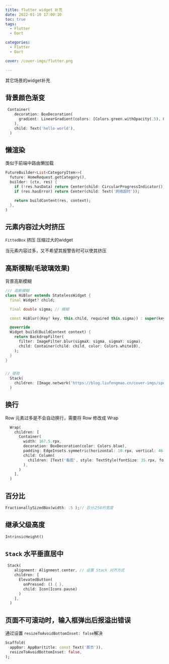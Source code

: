 ```yaml
---
title: flutter widget 补充
date: 2022-01-10 17:00:10
toc: true
tags:
  - Flutter
  - Dart

categories:
  - Flutter
  - Dart

cover: /cover-imgs/flutter.png

---
```


其它场景的widget补充

<!-- more -->

## 背景颜色渐变

```Dart
 Container(
    decoration: BoxDecoration(
      gradient: LinearGradient(colors: [Colors.green.withOpacity(.5), Colors.green]),
    ),
    child: Text('hello world'),
  )
```




## 懒渲染

类似于前端中路由懒加载

```Dart
FutureBuilder<List<CategoryItem>>(
  future: HomeRequest.getCategory(),
  builder: (ctx, res) {
    if (!res.hasData) return Center(child: CircularProgressIndicator());
    if (res.hasError) return Center(child: Text('网络超时'));

    return buildContent(res, context);
  },
)
```




## 元素内容过大时挤压

`FittedBox`  挤压 压缩过大的widget

当元素内容过多，又不希望其报警告时可以使其挤压



## 高斯模糊(毛玻璃效果)

背景高斯模糊

```Dart
/// 高斯模糊
class HiBlur extends StatelessWidget {
  final Widget? child;

  final double sigma; // 模糊

  const HiBlur({Key? key, this.child, required this.sigma}) : super(key: key);

  @override
  Widget build(BuildContext context) {
    return BackdropFilter(
      filter: ImageFilter.blur(sigmaX: sigma, sigmaY: sigma),
      child: Container(child: child, color: Colors.white10),
    );
  }
}


// 使用 
  Stack(
    children: [Image.network('https://blog.liufengmao.cn/cover-imgs/speed.jpg'), HiBlur(sigma: 10)],
  )
```




## 换行

Row 元素过多是不会自动换行，需要将 Row 修改成 Wrap

```Dart
  Wrap(
    children: [
      Container(
        width: 167.5.rpx,
        decoration: BoxDecoration(color: Colors.blue),
        padding: EdgeInsets.symmetric(horizontal: 10.rpx, vertical: 46.rpx),
        child: Column(
          children: [Text('看图', style: TextStyle(fontSize: 35.rpx, fontWeight: FontWeight.bold))],
        ),
      )
    ],
  )
```




## 百分比

```Dart
FractionallySizedBox(width: .5 );// 百分之50的宽度
```




## 继承父级高度

```Dart
IntrinsicHeight()
```




## `Stack` 水平垂直居中

```Dart
 Stack(
    alignment: Alignment.center, // 设置 Stack 对齐方式
    children: [
      ElevatedButton(
        onPressed: () { },
        child: Icon(Icons.pause)
      )
    ],
  )
```




## 页面不可滚动时，输入框弹出后报溢出错误

通过设置 `resizeToAvoidBottomInset: false`解决

```Dart
Scaffold(
  appBar: AppBar(title: const Text('首页')),
  resizeToAvoidBottomInset: false,
);
```


